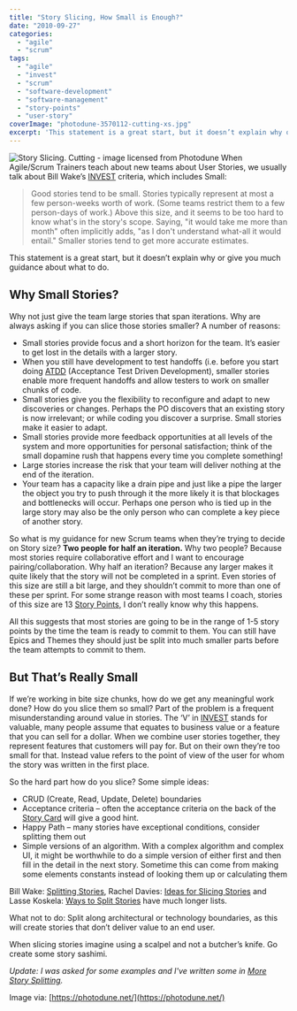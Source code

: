 ```yaml
---
title: "Story Slicing, How Small is Enough?"
date: "2010-09-27"
categories: 
  - "agile"
  - "scrum"
tags: 
  - "agile"
  - "invest"
  - "scrum"
  - "software-development"
  - "software-management"
  - "story-points"
  - "user-story"
coverImage: "photodune-3570112-cutting-xs.jpg"
excerpt: 'This statement is a great start, but it doesn’t explain why or give you much guidance'
---
```


![Story Slicing. Cutting - image licensed from Photodune](src/content/blog/story-slicing-how-small-is-enough/images/photodune-3570112-cutting-xs.jpg) When Agile/Scrum Trainers teach about new teams about User Stories, we usually talk about Bill Wake’s [INVEST](https://xp123.com/xplor/xp0308/index.shtml) criteria, which includes Small:

> Good stories tend to be small. Stories typically represent at most a few person-weeks worth of work. (Some teams restrict them to a few person-days of work.) Above this size, and it seems to be too hard to know what's in the story's scope. Saying, "it would take me more than month" often implicitly adds, "as I don't understand what-all it would entail." Smaller stories tend to get more accurate estimates.

This statement is a great start, but it doesn’t explain why or give you much guidance about what to do.

## Why Small Stories?

Why not just give the team large stories that span iterations. Why are always asking if you can slice those stories smaller? A number of reasons:

- Small stories provide focus and a short horizon for the team. It’s easier to get lost in the details with a larger story.
- When you still have development to test handoffs (i.e. before you start doing [ATDD](https://www.methodsandtools.com/archive/archive.php?id=72) (Acceptance Test Driven Development), smaller stories enable more frequent handoffs and allow testers to work on smaller chunks of code.
- Small stories give you the flexibility to reconfigure and adapt to new discoveries or changes. Perhaps the PO discovers that an existing story is now irrelevant; or while coding you discover a surprise. Small stories make it easier to adapt.
- Small stories provide more feedback opportunities at all levels of the system and more opportunities for personal satisfaction; think of the small dopamine rush that happens every time you complete something!
- Large stories increase the risk that your team will deliver nothing at the end of the iteration.
- Your team has a capacity like a drain pipe and just like a pipe the larger the object you try to push through it the more likely it is that blockages and bottlenecks will occur. Perhaps one person who is tied up in the large story may also be the only person who can complete a key piece of another story.

So what is my guidance for new Scrum teams when they’re trying to decide on Story size? **Two people for half an iteration.** Why two people? Because most stories require collaborative effort and I want to encourage pairing/collaboration. Why half an iteration? Because any larger makes it quite likely that the story will not be completed in a sprint. Even stories of this size are still a bit large, and they shouldn’t commit to more than one of these per sprint. For some strange reason with most teams I coach, stories of this size are 13 [Story Points](https://saat-network.ch/2008/02/explaining-story-points-to-management/), I don’t really know why this happens.

All this suggests that most stories are going to be in the range of 1-5 story points by the time the team is ready to commit to them. You can still have Epics and Themes they should just be split into much smaller parts before the team attempts to commit to them.

## But That’s Really Small

If we’re working in bite size chunks, how do we get any meaningful work done? How do you slice them so small? Part of the problem is a frequent misunderstanding around value in stories. The ‘V’ in [INVEST](https://xp123.com/xplor/xp0308/index.shtml) stands for valuable, many people assume that equates to business value or a feature that you can sell for a dollar. When we combine user stories together, they represent features that customers will pay for. But on their own they’re too small for that. Instead value refers to the point of view of the user for whom the story was written in the first place.

So the hard part how do you slice? Some simple ideas:

- CRUD (Create, Read, Update, Delete) boundaries
- Acceptance criteria – often the acceptance criteria on the back of the [Story Card](https://blog.aaladdin.com/?p=33) will give a good hint.
- Happy Path – many stories have exceptional conditions, consider splitting them out
- Simple versions of an algorithm. With a complex algorithm and complex UI, it might be worthwhile to do a simple version of either first and then fill in the detail in the next story. Sometime this can come from making some elements constants instead of looking them up or calculating them

Bill Wake: [Splitting Stories](https://xp123.com/xplor/xp0512/index.shtml), Rachel Davies: [Ideas for Slicing Stories](https://agilecoach.typepad.com/agile-coaching/2010/09/ideas-for-slicing-user-stories.html) and Lasse Koskela: [Ways to Split Stories](http://aqqurite.se/agile/ways-to-split-user-stories-guest-post-by-lasse-koskela) have much longer lists.

What not to do: Split along architectural or technology boundaries, as this will create stories that don’t deliver value to an end user.

When slicing stories imagine using a scalpel and not a butcher’s knife. Go create some story sashimi.

_Update: I was asked for some examples and I've written some in [More Story Splitting](/blog/more-notes-on-story-splitting.html)._

Image via: [https://photodune.net/](https://photodune.net/)
